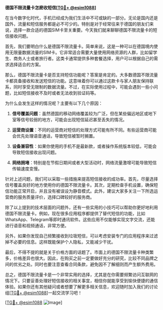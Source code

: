 **德国不限流量卡怎麽收短信[[TG💪+ @esim1088](https://t.me/s/esim1088)]**

在当今数字化时代，手机已经成为我们生活中不可或缺的一部分。无论是国内还是国外，流量和短信服务都是必不可少的。特别是对于经常往来于德国的朋友们来说，选择一款合适的德国SIM卡至关重要。今天我们就来聊聊德国不限流量卡的短信接收问题。

首先，我们要明白什么是德国不限流量卡。简单来说，这是一种可以在德国境内使用无限量数据流量的SIM卡。它非常适合需要大量使用网络资源的人群，比如留学生、商务人士或者旅行者。这类卡通常提供多种套餐选择，用户可以根据自己的需求选择适合的方案。

那么，德国不限流量卡是否支持短信功能呢？答案是肯定的。大多数德国不限流量卡都具备接收和发送短信的功能。这意味着你可以通过这款卡与家人朋友保持联系，同时享受无限制的数据流量。不过，在实际使用过程中，可能会遇到一些小问题，比如短信接收不及时或者无法收到验证码等。

为什么会发生这样的情况呢？主要有以下几个原因：

1. **信号覆盖问题**：虽然德国的移动网络覆盖较为广泛，但在某些偏远地区或地下室等信号较弱的地方，可能会出现短信延迟甚至丢失的情况。
   
2. **运营商设置**：不同的运营商对短信的处理方式可能有所不同。有些运营商可能会优先处理语音通话，导致短信被暂时搁置。

3. **设备兼容性**：如果你使用的手机不是最新款，或者操作系统版本较低，可能会导致短信接收出现问题。

4. **网络拥堵**：特别是在节假日期间或者大型活动时，网络流量激增可能导致短信传输速度变慢。

针对上述问题，我们可以采取一些措施来提高短信接收的成功率。首先，尽量选择信号覆盖良好的地方使用你的德国不限流量卡。其次，定期检查手机设置，确保短信功能正常开启，并且没有被误设为静音模式。此外，建议大家多关注一下所选运营商的服务质量评价，选择口碑较好的服务商。

除了以上提到的技术层面的问题外，还有一些实用的小技巧可以帮助你更好地利用德国不限流量卡。例如，现在很多应用程序都提供了替代短信的功能，比如WhatsApp、Telegram等即时通讯软件。这些应用不仅能够实现文字交流，还能进行语音和视频通话，非常方便。

另外，如果你发现自己频繁接收到垃圾短信，可以考虑安装专门的应用程序来过滤掉不必要的信息。这样既能保护个人隐私，又能减少干扰。

最后，不得不提的就是关于价格方面的话题了。市面上的德国不限流量卡种类繁多，价格差异也很大。因此，在购买之前一定要做好充分的研究，比较不同品牌之间的优劣之处。同时也要注意查看合同条款，避免因不了解细则而产生额外费用。

总之，德国不限流量卡是一个非常实用的选择，尤其是在你需要频繁访问互联网的情况下。只要妥善处理好短信接收的相关事宜，相信你就能享受到愉快便捷的通信体验。如果你还有其他疑问或者想要了解更多相关信息，欢迎随时加入我们的讨论组[[TG💪+ @esim1088](https://t.me/s/esim1088)]一起交流学习吧！

[[TG💪+ @esim1088](https://t.me/s/esim1088) ![Image](https://i.postimg.cc/4NQfJmqS/Snipaste-2025-05-13-00-14-12.png)]